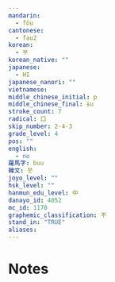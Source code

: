```yaml
---
mandarin:
  - fǒu
cantonese:
  - fau2
korean:
  - 부
korean_native: ""
japanese:
  - HI
japanese_nanori: ""
vietnamese:
middle_chinese_initial: p
middle_chinese_final: ɨu
stroke_count: 7
radical: 口
skip_number: 2-4-3
grade_level: 4
pos: ""
english:
  - no
羅馬字: buu
韓文: 붓
joyo_level: ""
hsk_level: ""
hanmun_edu_level: 中
danayo_id: 4052
mc_id: 1170
graphemic_classification: 不
stand_in: "TRUE"
aliases:
---
```


# Notes
